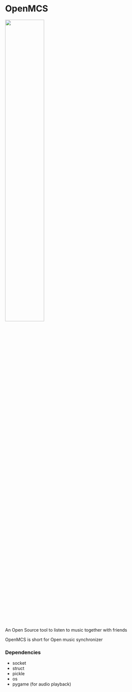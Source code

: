 # OpenMCS
<img src="https://github.com/Finn1510/OpenMCS/raw/master/Open%20MCS%20Logo.png" width="50%">

An Open Source tool to listen to music together with friends 

OpenMCS is short for Open music synchronizer

### Dependencies 

+ socket
+ struct      
+ pickle   
+ os         
+ pygame      (for audio playback)
